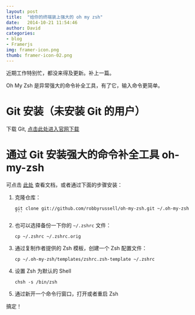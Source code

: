 ```yaml
---
layout: post
title:  "给你的终端装上强大的 oh my zsh"
date:   2014-10-21 11:54:46
author: David
categories: 
- blog
- Framerjs
img: framer-icon.png
thumb: framer-icon-02.png
---
```


近期工作特别忙，都没来得及更新。补上一篇。

Oh My Zsh 是异常强大的命令补全工具，有了它，输入命令更简单。

# Git 安装（未安装 Git 的用户）

下载 Git, [点击此处进入官网下载](http://git-scm.com/downloads/ "下载")<!--more-->

# 通过 Git 安装强大的命令补全工具 oh-my-zsh

可点击 [此处](https://github.com/robbyrussell/oh-my-zsh "oh-my-zsh") 查看文档，或者通过下面的步骤安装：

1. 克隆仓库：

	```
	git clone git://github.com/robbyrussell/oh-my-zsh.git ~/.oh-my-zsh	```
1. 也可以选择备份一下你的 `~/.zshrc` 文件：

	```
	cp ~/.zshrc ~/.zshrc.orig
	```
1. 通过复制作者提供的 Zsh 模板，创建一个 Zsh 配置文件：

	```
	cp ~/.oh-my-zsh/templates/zshrc.zsh-template ~/.zshrc
	```
1. 设置 Zsh 为默认的 Shell

	```
	chsh -s /bin/zsh
	```
1. 通过新开一个命令行窗口，打开或者重启 Zsh 

搞定！